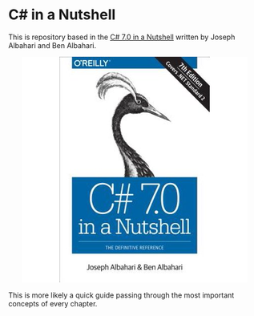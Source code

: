 # C# in a Nutshell

This is repository based in the [C# 7.0 in a Nutshell](https://a.co/d/1wJm5vu) written by Joseph Albahari and Ben Albahari. 

<div style="text-align: center;">
<img src="./utils/bookportrait.jpeg">
</div>

This is more likely a quick guide passing through the most important concepts of every chapter.


